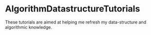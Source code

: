 AlgorithmDatastructureTutorials
===============================

These tutorials are aimed at helping me refresh my data-structure and algorithmic knowledge.
